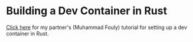 # Building a Dev Container in Rust

[Click here](https://muhammaddf.github.io/comp423-course-notes/tutorials/rust-setup/) for my partner's (Muhammad Fouly) tutorial for setting up a dev container in Rust.

